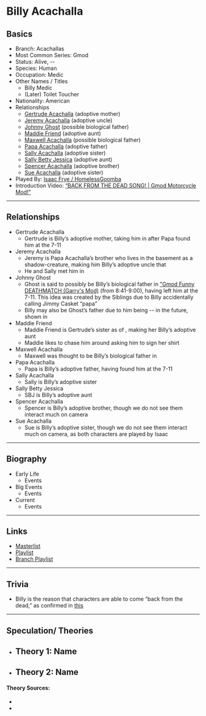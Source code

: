 # Billy Acachalla

## Basics
- Branch: Acachallas
- Most Common Series: Gmod
- Status: Alive, --
- Species: Human
- Occupation: Medic
- Other Names / Titles
    - Billy Medic
    - (Later) Toilet Toucher
- Nationality: American
- Relationships  
    - [Gertrude Acachalla]()    \(adoptive mother)
    - [Jeremy Acachalla]()      \(adoptive uncle)
    - [Johnny Ghost]()          \(possible biological father)
    - [Maddie Friend]()         \(adoptive aunt)
    - [Maxwell Acachalla]()     \(possible biological father)
    - [Papa Acachalla]()        \(adoptive father)
    - [Sally Acachalla]()       \(adoptive sister)
    - [Sally Betty Jessica]()   \(adoptive aunt)
    - [Spencer Acachalla]()     \(adoptive brother)
    - [Sue Acachalla]()         \(adoptive sister)
- Played By: [Isaac Frye / HomelessGoomba]()
- Introduction Video: [“BACK FROM THE DEAD SONG! | Gmod Motorcycle Mod!"]()
----
## Relationships
- Gertrude Acachalla
    - Gertrude is Billy’s adoptive mother, taking him in after Papa found him at the 7-11  
- Jeremy Acachalla
    - Jeremy is Papa Acachalla’s brother who lives in the basement as a shadow-creature, making him Billy’s adoptive uncle that
    - He and Sally met him in []()  
- Johnny Ghost
    - Ghost is said to possibly be Billy’s biological father in ["Gmod Funny DEATHMATCH \(Garry's Mod)](https://www.youtube.com/watch?v=U49KwBKPgP0) \(from 8:41-9:00), having left him at the 7-11. This idea was created by the Siblings due to Billy accidentally calling Jimmy Casket “papa”
    - Billy may also be Ghost’s father due to him being -- in the future, shown in []()  
- Maddie Friend
    - Maddie Friend is Gertrude’s sister as of [](), making her Billy’s adoptive aunt
    - Maddie likes to chase him around asking him to sign her shirt  
- Maxwell Acachalla
    - Maxwell was thought to be Billy’s biological father in []()  
- Papa Acachalla
    - Papa is Billy’s adoptive father, having found him at the 7-11  
- Sally Acachalla
    - Sally is Billy’s adoptive sister  
- Sally Betty Jessica
    - SBJ is Billy’s adoptive aunt  
- Spencer Acachalla
    - Spencer is Billy’s adoptive brother, though we do not see them interact much on camera  
- Sue Acachalla
    - Sue is Billy’s adoptive sister, though we do not see them interact much on camera, as both characters are played by Isaac
-----
## Biography
- Early Life
    - Events
- Big Events
    - Events
- Current
    - Events
----
## Links
- [Masterlist]()
- [Playlist]()
- [Branch Playlist]()
----  
## Trivia
- Billy is the reason that characters are able to come “back from the dead,” as confirmed in [this]()

----
## Speculation/ Theories
- Theory 1: Name
    - 
- Theory 2: Name
    - 

#### Theory Sources: 
- []()
- []()